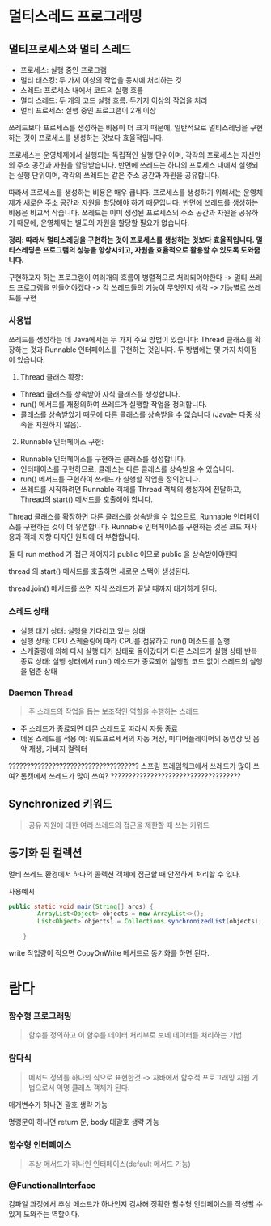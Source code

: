# 멀티스레드 프로그래밍

## 멀티프로세스와 멀티 스레드
- 프로세스: 실행 중인 프로그램
- 멀티 태스킹: 두 가지 이상의 작업을 동시에 처리하는 것
- 스레드: 프로세스 내에서 코드의 실행 흐름
- 멀티 스레드: 두 개의 코드 실행 흐름. 두가지 이상의 작업을 처리
- 멀티 프로세스: 실행 중인 프로그램이 2개 이상


쓰레드보다 프로세스를 생성하는 비용이 더 크기 때문에, 일반적으로 멀티스레딩을 구현하는 것이 프로세스를 생성하는 것보다 효율적입니다.

프로세스는 운영체제에서 실행되는 독립적인 실행 단위이며, 각각의 프로세스는 자신만의 주소 공간과 자원을 할당받습니다. 반면에 쓰레드는 하나의 프로세스 내에서 실행되는 실행 단위이며, 각각의 쓰레드는 같은 주소 공간과 자원을 공유합니다.

따라서 프로세스를 생성하는 비용은 매우 큽니다. 프로세스를 생성하기 위해서는 운영체제가 새로운 주소 공간과 자원을 할당해야 하기 때문입니다. 반면에 쓰레드를 생성하는 비용은 비교적 작습니다. 쓰레드는 이미 생성된 프로세스의 주소 공간과 자원을 공유하기 때문에, 운영체제는 별도의 자원을 할당할 필요가 없습니다.

**정리: 따라서 멀티스레딩을 구현하는 것이 프로세스를 생성하는 것보다 효율적입니다. 멀티스레딩은 프로그램의 성능을 향상시키고, 자원을 효율적으로 활용할 수 있도록 도와줍니다.**

구현하고자 하는 프로그램이 여러개의 흐름이 병렬적으로 처리되어야한다 -> 멀티 쓰레드 프로그램을 만들어야겠다 -> 각 쓰레드들의 기능이 무엇인지 생각 -> 기능별로 쓰레드를 구현 


### 사용법
쓰레드를 생성하는 데 Java에서는 두 가지 주요 방법이 있습니다: Thread 클래스를 확장하는 것과 Runnable 인터페이스를 구현하는 것입니다.
두 방법에는 몇 가지 차이점이 있습니다.

1. Thread 클래스 확장:

- Thread 클래스를 상속받아 자식 클래스를 생성합니다.
- run() 메서드를 재정의하여 쓰레드가 실행할 작업을 정의합니다.
- 클래스를 상속받았기 때문에 다른 클래스를 상속받을 수 없습니다 (Java는 다중 상속을 지원하지 않음).

2. Runnable 인터페이스 구현:

- Runnable 인터페이스를 구현하는 클래스를 생성합니다.
- 인터페이스를 구현하므로, 클래스는 다른 클래스를 상속받을 수 있습니다.
- run() 메서드를 구현하여 쓰레드가 실행할 작업을 정의합니다.
- 쓰레드를 시작하려면 Runnable 객체를 Thread 객체의 생성자에 전달하고, Thread의 start() 메서드를 호출해야 합니다.

Thread 클래스를 확장하면 다른 클래스를 상속받을 수 없으므로, Runnable 인터페이스를 구현하는 것이 더 유연합니다.
Runnable 인터페이스를 구현하는 것은 코드 재사용과 객체 지향 디자인 원칙에 더 부합합니다.

둘 다 run method 가 접근 제어자가 public 이므로 public 을 상속받아야한다

thread 의 start() 메서드를 호출하면 새로운 스택이 생성된다.

thread.join() 메서드를 쓰면 자식 쓰레드가 끝날 때까지 대기하게 된다.


### 스레드 상태
- 실행 대기 상태: 실행을 기다리고 있는 상태
- 실행 상태: CPU 스케쥴링에 따라 CPU를 점유하고 run() 메소드를 실행.
- 스케줄링에 의해 다시 실행 대기 상태로 돌아갔다가 다른 스레드가 실행 상태 반복 종료 상태: 실행 상태에서 run() 메소드가 종료되어 실행할 코드 없이 스레드의 실행을 멈춘 상태

### Daemon Thread
> 주 스레드의 작업을 돕는 보조적인 역할을 수행하는 스레드

- 주 스레드가 종료되면 데몬 스레드도 따라서 자동 종료
- 데몬 스레드를 적용 예: 워드프로세서의 자동 저장, 미디어플레이어의 동영상 및 음악 재생,
  가비지 컬렉터

????????????????????????????????????
스프링 프레임워크에서 쓰레드가 많이 쓰여? 
톰캣에서 쓰레드가 많이 쓰여?
????????????????????????????????????

## Synchronized 키워드
> 공유 자원에 대한 여러 쓰레드의 접근을 제한할 때 쓰는 키워드

## 동기화 된 컬렉션
멀티 쓰레드 환경에서 하나의 콜렉션 객체에 접근할 때 안전하게 처리할 수 있다.

사용예시
```java
public static void main(String[] args) {
		ArrayList<Object> objects = new ArrayList<>();
		List<Object> objects1 = Collections.synchronizedList(objects);
		
	}
```
write 작업량이 적으면 CopyOnWrite 메서드로 동기화를 하면 된다.


# 람다

### 함수형 프로그래밍
> 함수를 정의하고 이 함수를 데이터 처리부로 보네 데이터를 처리하는 기법

### 람다식
> 메서드 정의를 하나의 식으로 표현한것
-> 자바에서 함수적 프로그래밍 지원 기법으로서 익명 클래스 객체가 된다.

매개변수가 하나면 괄호 생략 가능 

명령문이 하나면 return 문, body 대괄호 생략 가능 
### 함수형 인터페이스
> 추상 메서드가 하나인 인터페이스(default 메서드 가능)
 
### @FunctionalInterface
컴파일 과정에서 추상 메소드가 하나인지 검사해 정확한 함수형 인터페이스를 작성할 수 있게 도와주는 역할이다.